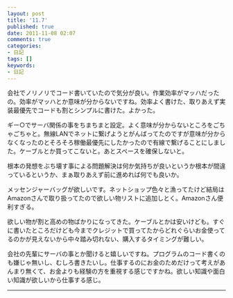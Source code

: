 ```yaml
---
layout: post
title: '11.7'
published: true
date: 2011-11-08 02:07
comments: true
categories:
- 日記
tags: []
keywords:
- 日記
---
```

会社でノリノリでコード書いていたので気分が良い。作業効率がマッハだったの。効率がマッハとか意味が分からないですね。効率よく書けた、取りあえず実装最優先でコードも割とシンプルに書けた。よかった。

ギー○でサーバ関係の事をちまちまと設定。よく意味が分からないところをごちゃごちゃと。無線LANでネットに繋げようとがんばってたのですが意味が分からなくなったのとそろそろ稼働最優先にしたかったので有線で繋げることにしました。ケーブルとか買ってこないと。あとスペースを確保しないと。

根本の発想をぶち壊す事による問題解決は何か気持ちが良いというか根本が間違っているというか、まぁ取りあえず前に進めれば何でも良いか。

メッセンジャーバッグが欲しいです。ネットショップ色々と漁ってたけど結局はAmazonさんで取り扱ってたので欲しい物リストに追加しとく。Amazonさん便利すぎる。

欲しい物が割と高めの物ばかりになってきた。ケーブルとかは安いけども。すぐに書いたところだけども今までクレジットで買ってたからどれぐらいお金使ってるのかが見えないから中々踏み切れない、購入するタイミングが難しい。

会社の先輩にサーバの事とか聞けると嬉しいですね。プログラムのコード書くのも嫌じゃ無いし、むしろ書きたいし。仕事するのにお金のためだけって考えがあんまり無くて、お金よりも経験の方を重視する感じですかね。欲しい知識や面白い知識が欲しいから仕事する感じ。

---

